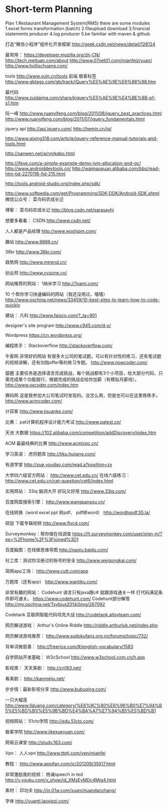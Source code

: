 # Short-term Planning
Plan
1.Restaurant Management System(RMS)
there are some modules
1.excel forms transformation.(batch)
2.fileupload download
3.financial statements producer
4.log producer
5.be familiar with maven & github 


打造“微信小程序”组件化开发框架
http://geek.csdn.net/news/detail/128124

最常用：
https://developer.mozilla.org/zh-CN/
http://tech.meituan.com/about
http://www.07net01.com/mianfeiziyuan/
http://www.hollischuang.com/

tools
http://www.vuln.cn/tools
前端
极客标签
http://www.gbtags.com/gb/track/jQuery%E5%AE%9E%E6%88%98.htm


最代码
http://www.zuidaima.com/share/kjquery%E5%AE%9E%E4%BE%8B-p1-s1.htm


阮一峰
http://www.ruanyifeng.com/blog/2011/08/jquery_best_practices.html
http://www.ruanyifeng.com/blog/2011/07/jquery_fundamentals.html


jquery api
http://api.jquery.com/
http://hemin.cn/jq/


http://www.qixing318.com/article/jquery-reference-manual-tutorials-and-tools.html


http://sanwen.net/a/nnrkqbo.html

http://ifeve.com/a-simple-example-demo-jvm-allocation-and-gc/
http://www.androiddevtools.cn/
http://waimaoquan.alibaba.com/bbs/read-htm-tid-2270118-fid-215.html

http://tools.android-studio.org/index.php/sdk/

http://www.softpedia.com/get/Programming/SDK-DDK/Android-SDK.shtml
微信公众号：
菜鸟码农成长记
 
博客：
菜鸟码农成长记
http://blog.csdn.net/sarasayhi
 
 
想要多看看：
CSDN
http://www.csdn.net/
 
人人都是产品经理
http://www.woshipm.com/
 
趣站
http://www.9866.cn/
 
36kr
http://www.36kr.com/
 
趋势网
http://www.mtrend.cn/
 
创业邦
http://www.cyzone.cn/
 
网站推荐的网站：
1纳米学习
http://1nami.com/
 
10 个帮你学习快速编码的网站（我还没用过，嘻嘻）
http://www.oschina.net/news/33459/10-best-sites-to-learn-how-to-code-quickly
 
 
建站：
凡科 
http://www.faisco.com/?_ta=901
 
designer's site program
http://www.c945.com/d-s/
 
Wordpress
https://cn.wordpress.org/
 
编程练手：
Stackoverflow
http://stackoverflow.com/
 
牛客网 非常好的网站 有很多大公司的笔试题，可以有针对性的练习，还有笔试题的视频讲解，还有剑指offer等的练习专题。
http://www.nowcoder.com/
 
猿圈 主要任务是选择语言完成挑战，每个挑战都有3个小项目，给大部分代码，只需完成某个功能就行，根据完成的挑战会给你加薪（有模拟月薪线）。
http://www.oxcoder.com/index.htm
 
赛码网 这是我参加大公司笔试时发现的。没怎么用，但是也可以在这里练练手。
http://www.acmcoder.com/
 
计蒜客
http://www.jisuanke.com/
 
比赛：
pat计算机程序设计能力考试
http://www.patest.cn/
 
天池 大数据
https://102.alibaba.com/competition/addDiscovery/index.htm
 
ACM 最最经典的比赛
http://www.acmicpc.cn/
 
学习英语：
虎将题库
http://tiku.hujiang.com/
 
有道学堂
http://xue.youdao.com/read.a?position=zx
 
大学四六级官方网站：
http://www.cet.edu.cn/
在线六级练习：
http://www.cet.edu.cn/cet-question/cet6/index.html
 
 
实用网站：
33iq 脑洞大开 好玩又好用
http://www.33iq.com/
 
百度网盘搜索引擎：
http://www.wangpansou.cn/
 
在线转换（word excel ppt 转pdf、 pdf转word）
http://wordtopdf.55.la/
 
硕鼠 下载专辑视频
http://www.flvcd.com/
 
Surveymonkey：帮你做在线调查
https://fr.surveymonkey.com/user/sign-in/?ep=%2Fhome%2F%3Fjoined%3D1
 
百度脑图：在线做思维导图
http://naotu.baidu.com/
 
社工库：测试你注册过的账号的安全
http://www.weigongkai.com/
 
简网app工场：
http://www.cutt.com/app
 
万题库（还有app）
http://www.wantiku.com/
 
非常有趣的网站：
Codehunt 语言只有java跟c# 就跟游戏通关一样 打代码满足条件即可通关。
https://www.codehunt.com/
Codehunt部分解答
http://my.oschina.net/Tsybius2014/blog/267092
 
Codetank 互联网智能代码坦克大战
http://codetank.alloyteam.com/
 
网页解谜游戏：
Arthur's Online Riddle
http://riddle.arthurluk.net/index.php
 
网页解谜游戏推荐：
http://www.sudokufans.org.cn/forums/topic/732/
 
背单词做慈善：
http://freerice.com/#/english-vocabulary/1583
 
自学网站开发基础：
W3cSchool
http://www.w3school.com.cn/h.asp
 
影视类：
天天美剧：
http://cn163.net/
 
看美剧：
http://kanmeiju.net/
 
步步情：最新影视分享
http://www.bubuqing.com/
 
一只大榴莲
http://www.llduang.com/category/%E6%9C%80%E6%96%B0%E7%94%B5%E5%BD%B1/%E5%9B%BD%E4%BA%A7%E7%94%B5%E5%BD%B1
 
视频网站：
51cto学院
http://edu.51cto.com/
 
极客学院
http://www.jikexueyuan.com/
 
网易云课堂
http://study.163.com/
 
Vpn：
人人vpn
http://www.ttqtj.com/vpn/mianfei
 
教程：
http://www.appifan.com/jc/201209/35517.html
 
非常激励我的视频：
杨澜speech in ted
http://v.youku.com/v_show/id_XMzEyMDc4Mjg4.html

素材：
印功夫 
http://in.01w.com/xuanchuandanzhang/
 
字体
http://yuanti.laoxiezi.com/
 
 
